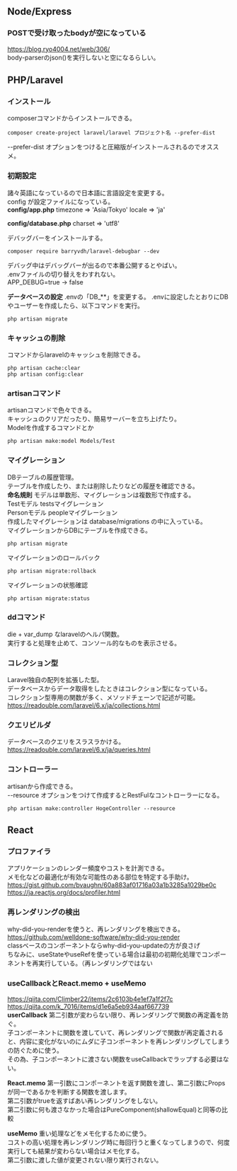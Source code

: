 ## Node/Express
### POSTで受け取ったbodyが空になっている
https://blog.ryo4004.net/web/306/  
body-parserのjson()を実行しないと空になるらしい。  

## PHP/Laravel
### インストール
composerコマンドからインストールできる。  
```
composer create-project laravel/laravel プロジェクト名 --prefer-dist
```
--prefer-dist オプションをつけると圧縮版がインストールされるのでオススメ。  

### 初期設定
諸々英語になっているので日本語に言語設定を変更する。  
config が設定ファイルになっている。  
**config/app.php**
timezone => 'Asia/Tokyo'
locale => 'ja'

**config/database.php**
charset => 'utf8'

デバッグバーをインストールする。  
```
composer require barryvdh/laravel-debugbar --dev
```

デバッグ中はデバッグバーが出るので本番公開するとやばい。  
.envファイルの切り替えをわすれない。  
APP_DEBUG=true → false

**データベースの設定**
.envの「DB_**」を変更する。
.envに設定したとおりにDBやユーザーを作成したら、以下コマンドを実行。  
```
php artisan migrate
```

### キャッシュの削除
コマンドからlaravelのキャッシュを削除できる。  
```
php artisan cache:clear
php artisan config:clear
```

### artisanコマンド
artisanコマンドで色々できる。  
キャッシュのクリアだったり、簡易サーバーを立ち上げたり。  
Modelを作成するコマンドとか
```
php artisan make:model Models/Test
```

### マイグレーション
DBテーブルの履歴管理。  
テーブルを作成したり、または削除したりなどの履歴を確認できる。  
**命名規則** モデルは単数形、マイグレーションは複数形で作成する。  
Testモデル testsマイグレーション  
Personモデル peopleマイグレーション  
作成したマイグレーションは database/migrations の中に入っている。  
マイグレーションからDBにテーブルを作成できる。  
```
php artisan migrate
```
マイグレーションのロールバック  
```
php artisan migrate:rollback
```
マイグレーションの状態確認
```
php artisan migrate:status
```

### ddコマンド
die + var_dump なlaravelのヘルパ関数。  
実行すると処理を止めて、コンソール的なものを表示させる。  

### コレクション型
Laravel独自の配列を拡張した型。  
データベースからデータ取得をしたときはコレクション型になっている。  
コレクション型専用の関数が多く、メソッドチェーンで記述が可能。  
https://readouble.com/laravel/6.x/ja/collections.html  

### クエリビルダ
データベースのクエリをスラスラかける。  
https://readouble.com/laravel/6.x/ja/queries.html  

### コントローラー
artisanから作成できる。  
--resource オプションをつけて作成するとRestFulなコントローラーになる。  
```
php artisan make:controller HogeController --resource
```

## React
### プロファイラ
アプリケーションのレンダー頻度やコストを計測できる。  
メモ化などの最適化が有効な可能性のある部位を特定する手助け。  
https://gist.github.com/bvaughn/60a883af01716a03a1b3285a1029be0c  
https://ja.reactjs.org/docs/profiler.html  

### 再レンダリングの検出
why-did-you-renderを使うと、再レンダリングを検出できる。  
https://github.com/welldone-software/why-did-you-render  
classベースのコンポーネントならwhy-did-you-updateの方が良さげ  
ちなみに、useStateやuseRefを使っている場合は最初の初期化処理でコンポーネントを再実行している。（再レンダリングではない

### useCallbackとReact.memo + useMemo
https://qiita.com/Climber22/items/2c6103b4e1ef7a1f2f7c  
https://qiita.com/k_7016/items/d1e6a5eb934aaf667739  
**userCallback**
第二引数が変わらない限り、再レンダリングで関数の再定義を防ぐ。  
子コンポーネントに関数を渡していて、再レンダリングで関数が再定義されると、内容に変化がないのにムダに子コンポーネントを再レンダリングしてしまうの防ぐために使う。  
その為、子コンポーネントに渡さない関数をuseCallbackでラップする必要はない。  

**React.memo**
第一引数にコンポーネントを返す関数を渡し、第二引数にPropsが同一であるかを判断する関数を渡します。  
第二引数がtrueを返すばあい再レンダリングをしない。  
第二引数に何も渡さなかった場合はPureComponent(shallowEqual)と同等の比較  

**useMemo**
重い処理などをメモ化するために使う。  
コストの高い処理を再レンダリング時に毎回行うと重くなってしまうので、何度実行しても結果が変わらない場合はメモ化する。  
第二引数に渡した値が変更されない限り実行されない。  
